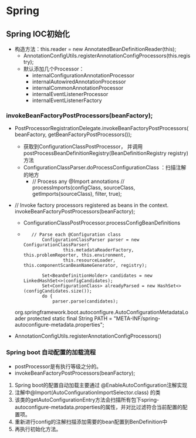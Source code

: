 # Spring 

## Spring IOC初始化
- 构造方法：this.reader = new AnnotatedBeanDefinitionReader(this);
  - AnnotationConfigUtils.registerAnnotationConfigProcessors(this.registry);
  - 默认添加几个Processor：
    - internalConfigurationAnnotationProcessor
    - internalAutowiredAnnotationProcessor
    - internalCommonAnnotationProcessor
    - internalEventListenerProcessor
    - internalEventListenerFactory
### invokeBeanFactoryPostProcessors(beanFactory);
- PostProcessorRegistrationDelegate.invokeBeanFactoryPostProcessors(beanFactory, getBeanFactoryPostProcessors());
  - 获取到ConfigurationClassPostProcessor， 并调用postProcessBeanDefinitionRegistry(BeanDefinitionRegistry registry) 方法
  - ConfigurationClassParser.doProcessConfigurationClass ：扫描注解的地方
    - // Process any @Import annotations // processImports(configClass, sourceClass, getImports(sourceClass), filter, true);

    
- // Invoke factory processors registered as beans in the context.
  invokeBeanFactoryPostProcessors(beanFactory);
   - ConfigurationClassPostProcessor.processConfigBeanDefinitions
   - ```
     	// Parse each @Configuration class
     		ConfigurationClassParser parser = new ConfigurationClassParser(
     				this.metadataReaderFactory, this.problemReporter, this.environment,
     				this.resourceLoader, this.componentScanBeanNameGenerator, registry);
     
     		Set<BeanDefinitionHolder> candidates = new LinkedHashSet<>(configCandidates);
     		Set<ConfigurationClass> alreadyParsed = new HashSet<>(configCandidates.size());
     		do {
     			parser.parse(candidates);
     ```
     
   org.springframework.boot.autoconfigure.AutoConfigurationMetadataLoader
   protected static final String PATH = "META-INF/spring-autoconfigure-metadata.properties";
 
- AnnotationConfigUtils.registerAnnotationConfigProcessors() 
 
### Spring boot 自动配置的加载流程
- postProcessor是有执行等级之分的。
- invokeBeanFactoryPostProcessors(beanFactory);
1. Spring boot的配置自动加载主要通过 @EnableAutoConfiguration注解实现
2. 注解中@Import(AutoConfigurationImportSelector.class) 的类
3. 该类的getAutoConfigurationEntry方法会扫描所有包下spring-autoconfigure-metadata.properties的属性，并对比过滤符合当前配置的配置项。
4. 重新进行config的注解扫描添加需要的bean配置到BenDefinition中
5. 再执行初始化方法。
